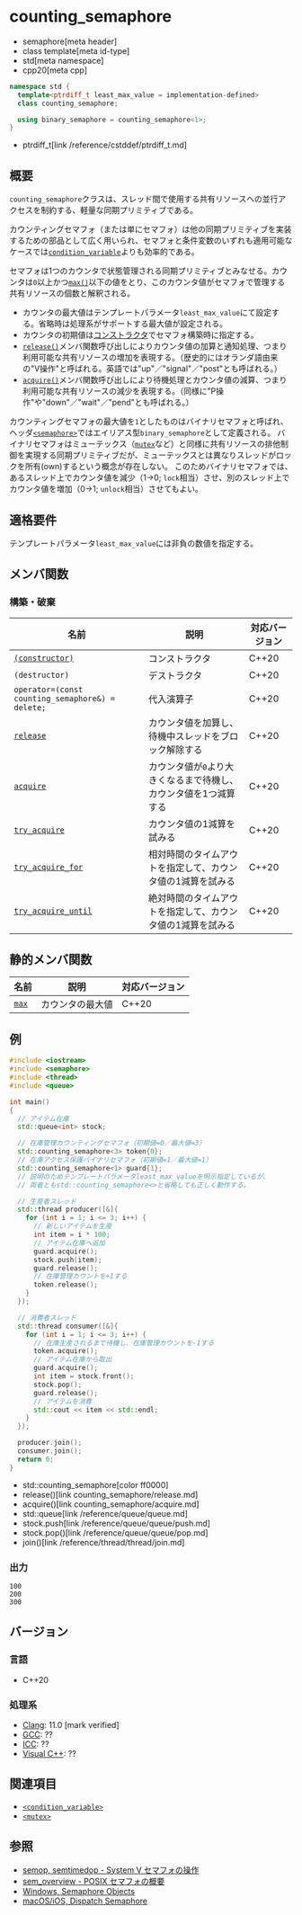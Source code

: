 # counting_semaphore
* semaphore[meta header]
* class template[meta id-type]
* std[meta namespace]
* cpp20[meta cpp]

```cpp
namespace std {
  template<ptrdiff_t least_max_value = implementation-defined>
  class counting_semaphore;

  using binary_semaphore = counting_semaphore<1>;
}
```
* ptrdiff_t[link /reference/cstddef/ptrdiff_t.md]

## 概要
`counting_semaphore`クラスは、スレッド間で使用する共有リソースへの並行アクセスを制約する、軽量な同期プリミティブである。

カウンティングセマフォ（または単にセマフォ）は他の同期プリミティブを実装するための部品として広く用いられ、セマフォと条件変数のいずれも適用可能なケースでは[`condition_variable`](/reference/condition_variable/condition_variable.md)よりも効率的である。

セマフォは1つのカウンタで状態管理される同期プリミティブとみなせる。カウンタは`0`以上かつ[`max()`](counting_semaphore/max.md)以下の値をとり、このカウンタ値がセマフォで管理する共有リソースの個数と解釈される。

- カウンタの最大値はテンプレートパラメータ`least_max_value`にて設定する。省略時は処理系がサポートする最大値が設定される。
- カウンタの初期値は[コンストラクタ](counting_semaphore/op_constructor.md)でセマフォ構築時に指定する。
- [`release()`](counting_semaphore/release.md)メンバ関数呼び出しによりカウンタ値の加算と通知処理、つまり利用可能な共有リソースの増加を表現する。（歴史的にはオランダ語由来の"V操作"と呼ばれる。英語では"up"／"signal"／"post"とも呼ばれる。）
- [`acquire()`](counting_semaphore/acquire.md)メンバ関数呼び出しにより待機処理とカウンタ値の減算、つまり利用可能な共有リソースの減少を表現する。（同様に"P操作"や"down"／"wait"／"pend"とも呼ばれる。）

カウンティングセマフォの最大値を`1`としたものはバイナリセマフォと呼ばれ、ヘッダ[`<semaphore>`](/reference/semaphore.md)ではエイリアス型`binary_semaphore`として定義される。
バイナリセマフォはミューテックス（[`mutex`](/reference/mutex/mutex.md)など）と同様に共有リソースの排他制御を実現する同期プリミティブだが、ミューテックスとは異なりスレッドがロックを所有(own)するという概念が存在しない。
このためバイナリセマフォでは、あるスレッド上でカウンタ値を減少（1→0; `lock`相当）させ、別のスレッド上でカウンタ値を増加（0→1; `unlock`相当）させてもよい。


## 適格要件
テンプレートパラメータ`least_max_value`には非負の数値を指定する。


## メンバ関数
### 構築・破棄

| 名前             | 説明            | 対応バージョン |
|-----------------|----------------|------------|
| [`(constructor)`](counting_semaphore/op_constructor.md) | コンストラクタ | C++20 |
| `(destructor)` | デストラクタ | C++20 |
| `operator=(const counting_semaphore&) = delete;` | 代入演算子 | C++20 |
| [`release`](counting_semaphore/release.md) | カウンタ値を加算し、待機中スレッドをブロック解除する | C++20 |
| [`acquire`](counting_semaphore/acquire.md) | カウンタ値が`0`より大きくなるまで待機し、カウンタ値を1つ減算する | C++20 |
| [`try_acquire`](counting_semaphore/try_acquire.md) | カウンタ値の1減算を試みる | C++20 |
| [`try_acquire_for`](counting_semaphore/try_acquire_for.md) | 相対時間のタイムアウトを指定して、カウンタ値の1減算を試みる | C++20 |
| [`try_acquire_until`](counting_semaphore/try_acquire_until.md) | 絶対時間のタイムアウトを指定して、カウンタ値の1減算を試みる | C++20 |

## 静的メンバ関数

| 名前             | 説明            | 対応バージョン |
|-----------------|----------------|----------|
| [`max`](counting_semaphore/max.md) | カウンタの最大値 | C++20 |


## 例
```cpp example
#include <iostream>
#include <semaphore>
#include <thread>
#include <queue>

int main()
{
  // アイテム在庫
  std::queue<int> stock;

  // 在庫管理カウンティングセマフォ（初期値=0／最大値=3）
  std::counting_semaphore<3> token{0};
  // 在庫アクセス保護バイナリセマフォ（初期値=1／最大値=1）
  std::counting_semaphore<1> guard{1};
  // 説明のためテンプレートパラメータleast_max_valueを明示指定しているが、
  // 両者ともstd::counting_semaphore<>と省略しても正しく動作する。

  // 生産者スレッド
  std::thread producer([&]{
    for (int i = 1; i <= 3; i++) {
      // 新しいアイテムを生産
      int item = i * 100;
      // アイテム在庫へ追加
      guard.acquire();
      stock.push(item);
      guard.release();
      // 在庫管理カウントを+1する
      token.release();
    }
  });

  // 消費者スレッド
  std::thread consumer([&]{
    for (int i = 1; i <= 3; i++) {
      // 在庫生産されるまで待機し、在庫管理カウントを-1する
      token.acquire();
      // アイテム在庫から取出
      guard.acquire();
      int item = stock.front();
      stock.pop();
      guard.release();
      // アイテムを消費
      std::cout << item << std::endl;
    }
  });

  producer.join();
  consumer.join();
  return 0;
}
```
* std::counting_semaphore[color ff0000]
* release()[link counting_semaphore/release.md]
* acquire()[link counting_semaphore/acquire.md]
* std::queue[link /reference/queue/queue.md]
* stock.push[link /reference/queue/queue/push.md]
* stock.pop()[link /reference/queue/queue/pop.md]
* join()[link /reference/thread/thread/join.md]

### 出力
```
100
200
300
```


## バージョン
### 言語
- C++20

### 処理系
- [Clang](/implementation.md#clang): 11.0 [mark verified]
- [GCC](/implementation.md#gcc): ??
- [ICC](/implementation.md#icc): ??
- [Visual C++](/implementation.md#visual_cpp): ??


## 関連項目
- [`<condition_variable>`](/reference/condition_variable.md)
- [`<mutex>`](/reference/mutex.md)


## 参照
- [semop, semtimedop - System V セマフォの操作](https://web.archive.org/web/20230605023712/https://linuxjm.osdn.jp/html/LDP_man-pages/man2/semop.2.html)
- [sem_overview - POSIX セマフォの概要](https://web.archive.org/web/20230611015117/https://linuxjm.osdn.jp/html/LDP_man-pages/man7/sem_overview.7.html)
- [Windows, Semaphore Objects](https://docs.microsoft.com/en-us/windows/win32/sync/semaphore-objects)
- [macOS/iOS, Dispatch Semaphore](https://developer.apple.com/documentation/dispatch/dispatch_semaphore)
